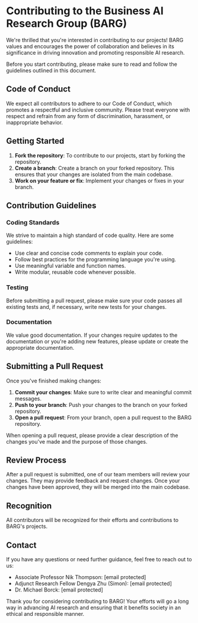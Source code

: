 # Contributing to the Business AI Research Group (BARG)

We're thrilled that you're interested in contributing to our projects! BARG values and encourages the power of collaboration and believes in its significance in driving innovation and promoting responsible AI research. 

Before you start contributing, please make sure to read and follow the guidelines outlined in this document. 

## Code of Conduct

We expect all contributors to adhere to our Code of Conduct, which promotes a respectful and inclusive community. Please treat everyone with respect and refrain from any form of discrimination, harassment, or inappropriate behavior.

## Getting Started

1. **Fork the repository**: To contribute to our projects, start by forking the repository.
2. **Create a branch**: Create a branch on your forked repository. This ensures that your changes are isolated from the main codebase.
3. **Work on your feature or fix**: Implement your changes or fixes in your branch.

## Contribution Guidelines

### Coding Standards

We strive to maintain a high standard of code quality. Here are some guidelines:

- Use clear and concise code comments to explain your code.
- Follow best practices for the programming language you're using.
- Use meaningful variable and function names.
- Write modular, reusable code whenever possible.

### Testing

Before submitting a pull request, please make sure your code passes all existing tests and, if necessary, write new tests for your changes. 

### Documentation

We value good documentation. If your changes require updates to the documentation or you're adding new features, please update or create the appropriate documentation.

## Submitting a Pull Request

Once you've finished making changes:

1. **Commit your changes**: Make sure to write clear and meaningful commit messages.
2. **Push to your branch**: Push your changes to the branch on your forked repository.
3. **Open a pull request**: From your branch, open a pull request to the BARG repository. 

When opening a pull request, please provide a clear description of the changes you've made and the purpose of those changes.

## Review Process

After a pull request is submitted, one of our team members will review your changes. They may provide feedback and request changes. Once your changes have been approved, they will be merged into the main codebase.

## Recognition

All contributors will be recognized for their efforts and contributions to BARG's projects. 

## Contact

If you have any questions or need further guidance, feel free to reach out to us:

- Associate Professor Nik Thompson: [email protected]
- Adjunct Research Fellow Dengya Zhu (Simon): [email protected]
- Dr. Michael Borck: [email protected]

Thank you for considering contributing to BARG! Your efforts will go a long way in advancing AI research and ensuring that it benefits society in an ethical and responsible manner.
